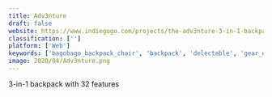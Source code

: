```yaml
---
title: Adv3nture
draft: false 
website: https://www.indiegogo.com/projects/the-adv3nture-3-in-1-backpack-with-32-features
classification: ['']
platform: ['Web']
keywords: ['bagobago_backpack_chair', 'backpack', 'delectable', 'gear_offer', 'gofind_ai', 'helixot', 'hotstar', 'lumzag', 'nomad_list', 'not_hotdog', 'outdoors', 'p.mai', 'pingy_cli', 'radinn', 'react_helmet', 'seabob', 'surfy_nomads', 'the_tola_legend', 'van_secrets', 'wexley_urban_backpack', 'yarn', 'yescapa']
image: 2020/04/Adv3nture.png
---
```

3-in-1 backpack with 32 features